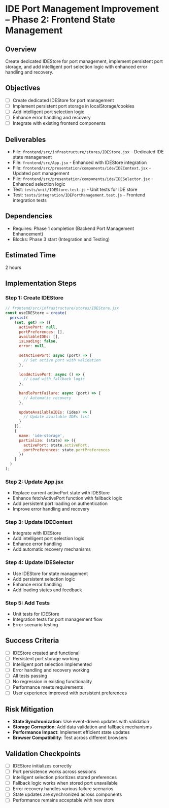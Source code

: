 # IDE Port Management Improvement – Phase 2: Frontend State Management

## Overview
Create dedicated IDEStore for port management, implement persistent port storage, and add intelligent port selection logic with enhanced error handling and recovery.

## Objectives
- [ ] Create dedicated IDEStore for port management
- [ ] Implement persistent port storage in localStorage/cookies
- [ ] Add intelligent port selection logic
- [ ] Enhance error handling and recovery
- [ ] Integrate with existing frontend components

## Deliverables
- File: `frontend/src/infrastructure/stores/IDEStore.jsx` - Dedicated IDE state management
- File: `frontend/src/App.jsx` - Enhanced with IDEStore integration
- File: `frontend/src/presentation/components/ide/IDEContext.jsx` - Updated port management
- File: `frontend/src/presentation/components/ide/IDESelector.jsx` - Enhanced selection logic
- Test: `tests/unit/IDEStore.test.js` - Unit tests for IDE store
- Test: `tests/integration/IDEPortManagement.test.js` - Frontend integration tests

## Dependencies
- Requires: Phase 1 completion (Backend Port Management Enhancement)
- Blocks: Phase 3 start (Integration and Testing)

## Estimated Time
2 hours

## Implementation Steps

### Step 1: Create IDEStore
```javascript
// frontend/src/infrastructure/stores/IDEStore.jsx
const useIDEStore = create(
  persist(
    (set, get) => ({
      activePort: null,
      portPreferences: [],
      availableIDEs: [],
      isLoading: false,
      error: null,
      
      setActivePort: async (port) => {
        // Set active port with validation
      },
      
      loadActivePort: async () => {
        // Load with fallback logic
      },
      
      handlePortFailure: async (port) => {
        // Automatic recovery
      },
      
      updateAvailableIDEs: (ides) => {
        // Update available IDEs list
      }
    }),
    {
      name: 'ide-storage',
      partialize: (state) => ({
        activePort: state.activePort,
        portPreferences: state.portPreferences
      })
    }
  )
);
```

### Step 2: Update App.jsx
- Replace current activePort state with IDEStore
- Enhance fetchActivePort function with fallback logic
- Add persistent port loading on authentication
- Improve error handling and recovery

### Step 3: Update IDEContext
- Integrate with IDEStore
- Add intelligent port selection logic
- Enhance error handling
- Add automatic recovery mechanisms

### Step 4: Update IDESelector
- Use IDEStore for state management
- Add persistent selection logic
- Enhance error handling
- Add loading states and feedback

### Step 5: Add Tests
- Unit tests for IDEStore
- Integration tests for port management flow
- Error scenario testing

## Success Criteria
- [ ] IDEStore created and functional
- [ ] Persistent port storage working
- [ ] Intelligent port selection implemented
- [ ] Error handling and recovery working
- [ ] All tests passing
- [ ] No regression in existing functionality
- [ ] Performance meets requirements
- [ ] User experience improved with persistent preferences

## Risk Mitigation
- **State Synchronization**: Use event-driven updates with validation
- **Storage Corruption**: Add data validation and fallback mechanisms
- **Performance Impact**: Implement efficient state updates
- **Browser Compatibility**: Test across different browsers

## Validation Checkpoints
- [ ] IDEStore initializes correctly
- [ ] Port persistence works across sessions
- [ ] Intelligent selection prioritizes stored preferences
- [ ] Fallback logic works when stored port unavailable
- [ ] Error recovery handles various failure scenarios
- [ ] State updates are synchronized across components
- [ ] Performance remains acceptable with new store 